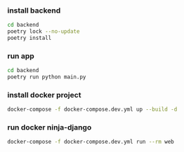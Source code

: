 ### install backend
```bash
cd backend
poetry lock --no-update
poetry install
```

### run app
```bash
cd backend
poetry run python main.py 
```

### install docker project
```bash
docker-compose -f docker-compose.dev.yml up --build -d
```

### run docker ninja-django
```bash
docker-compose -f docker-compose.dev.yml run --rm web
```
